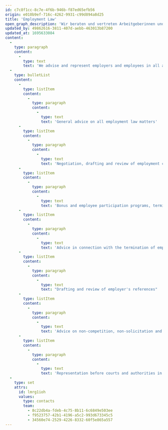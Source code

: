 ```yaml
---
id: c7c8f1cc-8c7e-4f6b-946b-f87ed65efb56
origin: e010b9ef-716c-4262-9931-c99d894a8d25
title: 'Employment Law'
open_graph_description: 'Wir beraten und vertreten Arbeitgeberinnen und Arbeitnehmer in allen Aspekten des Arbeitsrechts und des öffentlichen Personalrechts.'
updated_by: 49862616-3811-407d-aebb-463013b87200
updated_at: 1695633084
content:
  -
    type: paragraph
    content:
      -
        type: text
        text: 'We advise and represent employers and employees in all aspects of employment law and public personnel law and offer our assistance in particular in the following areas:'
  -
    type: bulletList
    content:
      -
        type: listItem
        content:
          -
            type: paragraph
            content:
              -
                type: text
                text: 'General advice on all employment law matters'
      -
        type: listItem
        content:
          -
            type: paragraph
            content:
              -
                type: text
                text: 'Negotiation, drafting and review of employment contracts (standard employment contracts and customized employment agreements)'
      -
        type: listItem
        content:
          -
            type: paragraph
            content:
              -
                type: text
                text: 'Bonus and employee participation programs, termination agreements, personnel regulations, manuals and guidelines'
      -
        type: listItem
        content:
          -
            type: paragraph
            content:
              -
                type: text
                text: 'Advice in connection with the termination of employment (notice of termination, leave of absence, severance agreements, severance pay, unfairness of termination and untimely termination)'
      -
        type: listItem
        content:
          -
            type: paragraph
            content:
              -
                type: text
                text: "Drafting and review of employer's references"
      -
        type: listItem
        content:
          -
            type: paragraph
            content:
              -
                type: text
                text: 'Advice on non-competition, non-solicitation and non-disclosure clauses'
      -
        type: listItem
        content:
          -
            type: paragraph
            content:
              -
                type: text
                text: 'Representation before courts and authorities in all areas of employment law and public personnel law'
  -
    type: set
    attrs:
      id: lmrg1ioh
      values:
        type: contacts
        team:
          - 8c22db4a-fdeb-4c75-8b11-6c6849e503ee
          - f9523757-42b1-4196-a5c2-993d673345c5
          - 34560e74-2529-4226-8332-60f5e865a557
---
```

